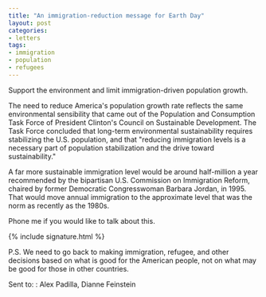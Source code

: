 ```yaml
---
title: "An immigration-reduction message for Earth Day"
layout: post
categories:
- letters
tags:
- immigration
- population
- refugees
---
```


Support the environment and limit immigration-driven population growth.

The need to reduce America's population growth rate reflects the same environmental sensibility that came out of the Population and Consumption Task Force of President Clinton's Council on Sustainable Development. The Task Force concluded that long-term environmental sustainability requires stabilizing the U.S. population, and that "reducing immigration levels is a necessary part of population stabilization and the drive toward sustainability."

A far more sustainable immigration level would be around half-million a year recommended by the bipartisan U.S. Commission on Immigration Reform, chaired by former Democratic Congresswoman Barbara Jordan, in 1995. That would move annual immigration to the approximate level that was the norm as recently as the 1980s.

Phone me if you would like to talk about this.

{% include signature.html %}

P.S. We need to go back to making immigration, refugee, and other decisions based on what is good for the American people, not on what may be good for those in other countries.

Sent to:
: Alex Padilla, Dianne Feinstein
